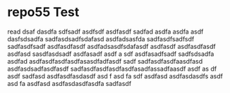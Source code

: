 # repo55 Test
read
dsaf dasdfa sdfsadf
asdfsdf
asdfasdf
sadfad
asdfa
asdfa
asdf
dasfsdsadfa
sadfasdsadfsdafasd
asdfadsasfda
sadfasdfsadfsdf
sadfasdfsadf
asdfasdfasdf
asdfadsasdfsdafasdf
asdfasdf
asdfasdfasdf
asdfasd
sasdfasdsadf
asdfasadf
asdf
a
sdf
asdfasadfsadf
sadfsdsadfa
asdfad
asdfasdfasdfasdfasasdfadfasdf
sadf
sadfasdfasdfaasdfasd
asdfasdsadfasdfasdf
sadfasdfasdfasdfasdfasadfassadfaasdf
asdf
as
df
asdf
sadfasd
asdfasdfasdasdf
asd
f
asd
fa
sdf
asdfasd
asdfasdasdfs
asdf
asd
fa
asdfasd
asdfasdasdfasdfa
sadfasdf
